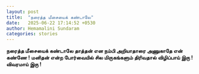 ```yaml
---
layout: post
title:  "நரைத்த மீசையைக் கண்டாலே"
date:   2025-06-22 17:14:52 +0530
author: Hemamalini Sundaram
categories: stories
---
```


**நரைத்த மீசையைக் கண்டாலே தாத்தன் என நம்பி அறியாதாரை அணுகாதே என் கண்ணே ! மனிதன்
என்ற போர்வையில் சில மிருகங்களும் திரிவதால் விழிப்பாய் இரு ! விவரமாய் இரு !**
